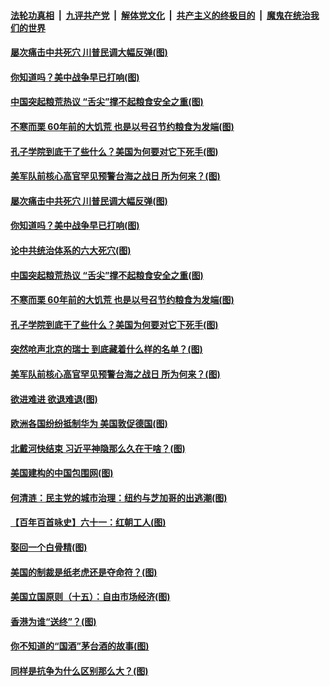 ####  [法轮功真相](../../../../basic/blob/master/README.md?t=08191531) &nbsp;|&nbsp; [九评共产党](../../../../9ping.md/blob/master/README.md?t=08191531) &nbsp;|&nbsp; [解体党文化](../../../../jtdwh.md/blob/master/README.md?t=08191531)  &nbsp;|&nbsp; [共产主义的终极目的](../../../../gczydzjmd.md/blob/master/README.md?t=08191531) &nbsp;|&nbsp; [魔鬼在统治我们的世界](../../../../mgztzwmdsj.md/blob/master/README.md?t=08191531) 

#### [屡次痛击中共死穴 川普民调大幅反弹(图)](../pages/p4/943444.md?t=08191531) 

#### [你知道吗？美中战争早已打响(图)](../pages/p4/943465.md?t=08191531) 

#### [中国突起粮荒热议 “舌尖”撑不起粮食安全之重(图)](../pages/p4/943453.md?t=08191531) 

#### [不寒而栗 60年前的大饥荒 也是以号召节约粮食为发端(图)](../pages/p4/943454.md?t=08191531) 

#### [孔子学院到底干了些什么？美国为何要对它下死手(图)](../pages/p4/943448.md?t=08191531) 

#### [美军队前核心高官罕见预警台海之战日 所为何来？(图)](../pages/p4/943443.md?t=08191531) 

#### [屡次痛击中共死穴 川普民调大幅反弹(图)](../pages/p4/943444.md?t=08191531) 

#### [你知道吗？美中战争早已打响(图)](../pages/p4/943465.md?t=08191531) 

#### [论中共统治体系的六大死穴(图)](../pages/p4/943461.md?t=08191531) 

#### [中国突起粮荒热议 “舌尖”撑不起粮食安全之重(图)](../pages/p4/943453.md?t=08191531) 

#### [不寒而栗 60年前的大饥荒 也是以号召节约粮食为发端(图)](../pages/p4/943454.md?t=08191531) 

#### [孔子学院到底干了些什么？美国为何要对它下死手(图)](../pages/p4/943448.md?t=08191531) 

#### [突然呛声北京的瑞士 到底藏着什么样的名单？(图)](../pages/p4/943445.md?t=08191531) 

#### [美军队前核心高官罕见预警台海之战日 所为何来？(图)](../pages/p4/943443.md?t=08191531) 

#### [欲进难进 欲退难退(图)](../pages/p4/943340.md?t=08191531) 

#### [欧洲各国纷纷抵制华为 美国敦促德国(图)](../pages/p4/943338.md?t=08191531) 

#### [北戴河快结束 习近平神隐那么久在干啥？(图)](../pages/p4/943339.md?t=08191531) 

#### [美国建构的中国包围网(图)](../pages/p4/943336.md?t=08191531) 

#### [何清涟：民主党的城市治理：纽约与芝加哥的出逃潮(图)](../pages/p4/943331.md?t=08191531) 

#### [【百年百首咏史】六十一：红朝工人(图)](../pages/p4/943318.md?t=08191531) 

#### [娶回一个白骨精(图)](../pages/p4/943244.md?t=08191531) 

#### [美国的制裁是纸老虎还是夺命符？(图)](../pages/p4/943212.md?t=08191531) 

#### [美国立国原则（十五）：自由市场经济(图)](../pages/p4/943214.md?t=08191531) 

#### [香港为谁“送终”？(图)](../pages/p4/943216.md?t=08191531) 

#### [你不知道的“国酒”茅台酒的故事(图)](../pages/p4/943210.md?t=08191531) 

#### [同样是抗争为什么区别那么大？(图)](../pages/p4/943207.md?t=08191531) 

